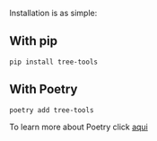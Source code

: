 Installation is as simple:

## With pip

```
pip install tree-tools
```

## With Poetry

```
poetry add tree-tools
```

To learn more about Poetry click [aqui](https://python-poetry.org/)